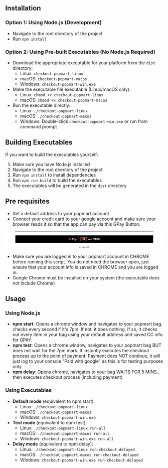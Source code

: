 ## Installation

### Option 1: Using Node.js (Development)
- Navigate to the root directory of the project
- Run `npm install`

### Option 2: Using Pre-built Executables (No Node.js Required)
- Download the appropriate executable for your platform from the `dist` directory:
  - Linux: `checkout-popmart-linux`
  - macOS: `checkout-popmart-macos`
  - Windows: `checkout-popmart-win.exe`
- Make the executable file executable (Linux/macOS only):
  - Linux: `chmod +x checkout-popmart-linux`
  - macOS: `chmod +x checkout-popmart-macos`
- Run the executable directly:
  - Linux: `./checkout-popmart-linux`
  - macOS: `./checkout-popmart-macos`
  - Windows: Double-click `checkout-popmart-win.exe` or run from command prompt

## Building Executables
If you want to build the executables yourself:
1. Make sure you have Node.js installed
2. Navigate to the root directory of the project
3. Run `npm install` to install dependencies
4. Run `npm run build` to build the executables
5. The executables will be generated in the `dist` directory

## Pre requisites
- Set a default address to your popmart account
- Connect your credit card to your google account and make sure your browser reads it so that the app can pay via this GPay Button:

![img.png](img.png)

- Make sure you are logged in to your popmart account in CHROME before running this script. You do not need the browser open, just ensure that your account info is saved in CHROME and you are logged in.
- Google Chrome must be installed on your system (the executable does not include Chrome)

## Usage

### Using Node.js
- **npm start**: Opens a chrome window and navigates to your popmart bag, checks every second if it's 7pm. If not, it does nothing. If so, it checks out every item in your bag using your default address and saved CC info for GPAY.
- **npm test**: Opens a chrome window, navigates to your popmart bag BUT does not wait for the 7pm mark. It instantly executes the checkout process up to the point of payment. Payment does NOT continue, it will just log to your console "Paid with google" as this is for testing purposes only
- **npm delay**: Opens chrome, navigates to your bag WAITS FOR 5 MINS., then executes checkout process (including payment)

### Using Executables
- **Default mode** (equivalent to npm start): 
  - Linux: `./checkout-popmart-linux`
  - macOS: `./checkout-popmart-macos`
  - Windows: `checkout-popmart-win.exe`
- **Test mode** (equivalent to npm test): 
  - Linux: `./checkout-popmart-linux run-all`
  - macOS: `./checkout-popmart-macos run-all`
  - Windows: `checkout-popmart-win.exe run-all`
- **Delay mode** (equivalent to npm delay): 
  - Linux: `./checkout-popmart-linux run-checkout-delayed`
  - macOS: `./checkout-popmart-macos run-checkout-delayed`
  - Windows: `checkout-popmart-win.exe run-checkout-delayed`
